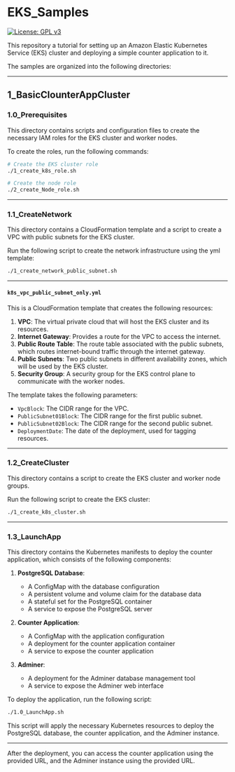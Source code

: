 # EKS_Samples

[![License: GPL v3](https://img.shields.io/badge/License-GPLv3-blue.svg)](https://www.gnu.org/licenses/gpl-3.0) 

This repository a tutorial for setting up an Amazon Elastic Kubernetes Service (EKS) cluster and deploying a simple counter application to it.

The samples are organized into the following directories:

---

## 1_BasicClounterAppCluster

### 1.0_Prerequisites
This directory contains scripts and configuration files to create the necessary IAM roles for the EKS cluster and worker nodes.

To create the roles, run the following commands:

```bash
# Create the EKS cluster role
./1_create_k8s_role.sh

# Create the node role
./2_create_Node_role.sh
```

---

### 1.1_CreateNetwork
This directory contains a CloudFormation template and a script to create a VPC with public subnets for the EKS cluster.

Run the following script to create the network infrastructure using the yml template:

```bash
./1_create_network_public_subnet.sh
```

---

#### `k8s_vpc_public_subnet_only.yml`
This is a CloudFormation template that creates the following resources:

1. **VPC**: The virtual private cloud that will host the EKS cluster and its resources.
2. **Internet Gateway**: Provides a route for the VPC to access the internet.
3. **Public Route Table**: The route table associated with the public subnets, which routes internet-bound traffic through the internet gateway.
4. **Public Subnets**: Two public subnets in different availability zones, which will be used by the EKS cluster.
5. **Security Group**: A security group for the EKS control plane to communicate with the worker nodes.

The template takes the following parameters:

- `VpcBlock`: The CIDR range for the VPC.
- `PublicSubnet01Block`: The CIDR range for the first public subnet.
- `PublicSubnet02Block`: The CIDR range for the second public subnet.
- `DeploymentDate`: The date of the deployment, used for tagging resources.

---

### 1.2_CreateCluster
This directory contains a script to create the EKS cluster and worker node groups.

Run the following script to create the EKS cluster:

```bash
./1_create_k8s_cluster.sh
```

---

### 1.3_LaunchApp
This directory contains the Kubernetes manifests to deploy the counter application, which consists of the following components:

1. **PostgreSQL Database**:
   - A ConfigMap with the database configuration
   - A persistent volume and volume claim for the database data
   - A stateful set for the PostgreSQL container
   - A service to expose the PostgreSQL server

2. **Counter Application**:
   - A ConfigMap with the application configuration
   - A deployment for the counter application container
   - A service to expose the counter application

3. **Adminer**:
   - A deployment for the Adminer database management tool
   - A service to expose the Adminer web interface

To deploy the application, run the following script:

```bash
./1.0_LaunchApp.sh
```

This script will apply the necessary Kubernetes resources to deploy the PostgreSQL database, the counter application, and the Adminer instance.

---

After the deployment, you can access the counter application using the provided URL, and the Adminer instance using the provided URL.



